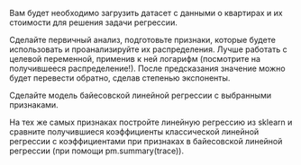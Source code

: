 Вам будет необходимо загрузить датасет с данными о квартирах и их стоимости  для решения задачи регрессии. 

Сделайте первичный анализ, подготовьте признаки, которые будете использовать и проанализируйте их распределения. 
Лучше работать с целевой переменной, применив к ней логарифм (посмотрите на получившееся распределение!). 
После предсказания значение можно будет перевести обратно, сделав степенью экспоненты.

Сделайте модель байесовской линейной регрессии с выбранными признаками.

На тех же самых признаках постройте линейную регрессию из sklearn и сравните получившиеся коэффициенты классической линейной регрессии с коэффициентами при признаках в байесовской линейной регрессии (при помощи pm.summary(trace)).  
